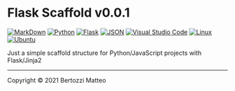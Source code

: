 Flask Scaffold v0.0.1
=====================

[![MarkDown](https://img.shields.io/badge/Markdown-000000?style=for-the-badge&logo=markdown&logoColor=white)](https://daringfireball.net/projects/markdown/syntax/)
[![Python](https://img.shields.io/badge/Python-3776AB?style=for-the-badge&logo=python&logoColor=white)](https://www.python.org/)
[![Flask](https://img.shields.io/badge/flask-%23000.svg?style=for-the-badge&logo=flask&logoColor=white)](https://flask.palletsprojects.com/en/2.0.x/)
[![JSON](https://img.shields.io/badge/json-5E5C5C?style=for-the-badge&logo=json&logoColor=white)](https://www.json.org/json-en.html)
[![Visual Studio Code](https://img.shields.io/badge/Visual_Studio_Code-0078D4?style=for-the-badge&logo=visual%20studio%20code&logoColor=white)](https://code.visualstudio.com/)
[![Linux](https://img.shields.io/badge/Linux-FCC624?style=for-the-badge&logo=linux&logoColor=black)](https://linuxfoundation.org/)
[![Ubuntu](https://img.shields.io/badge/Ubuntu-E95420?style=for-the-badge&logo=ubuntu&logoColor=white)](https://ubuntu.com/)

Just a simple scaffold structure for Python/JavaScript projects with Flask/Jinja2

---

Copyright © 2021 Bertozzi Matteo